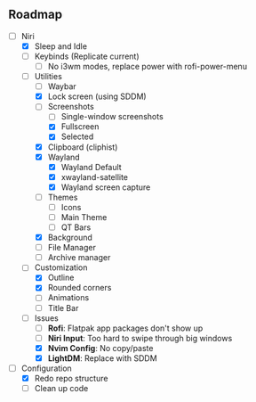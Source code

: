 ## Roadmap
- [ ] Niri
    - [x] Sleep and Idle
    - [ ] Keybinds (Replicate current)
        - [ ] No i3wm modes, replace power with rofi-power-menu
    - [ ] Utilities
        - [ ] Waybar
        - [x] Lock screen (using SDDM)
        - [ ] Screenshots
            - [ ] Single-window screenshots
            - [x] Fullscreen
            - [x] Selected
        - [x] Clipboard (cliphist)
        - [x] Wayland
            - [x] Wayland Default
            - [x] xwayland-satellite
            - [x] Wayland screen capture
        - [ ] Themes
            - [ ] Icons
            - [ ] Main Theme
            - [ ] QT Bars
        - [x] Background
        - [ ] File Manager
        - [ ] Archive manager
    - [ ] Customization
        - [x] Outline
        - [x] Rounded corners
        - [ ] Animations
        - [ ] Title Bar
    - [ ] Issues
        - [ ] **Rofi**: Flatpak app packages don't show up
        - [ ] **Niri Input**: Too hard to swipe through big windows
        - [x] **Nvim Config**: No copy/paste
        - [x] **LightDM**: Replace with SDDM

- [ ] Configuration
    - [x] Redo repo structure
    - [ ] Clean up code 
